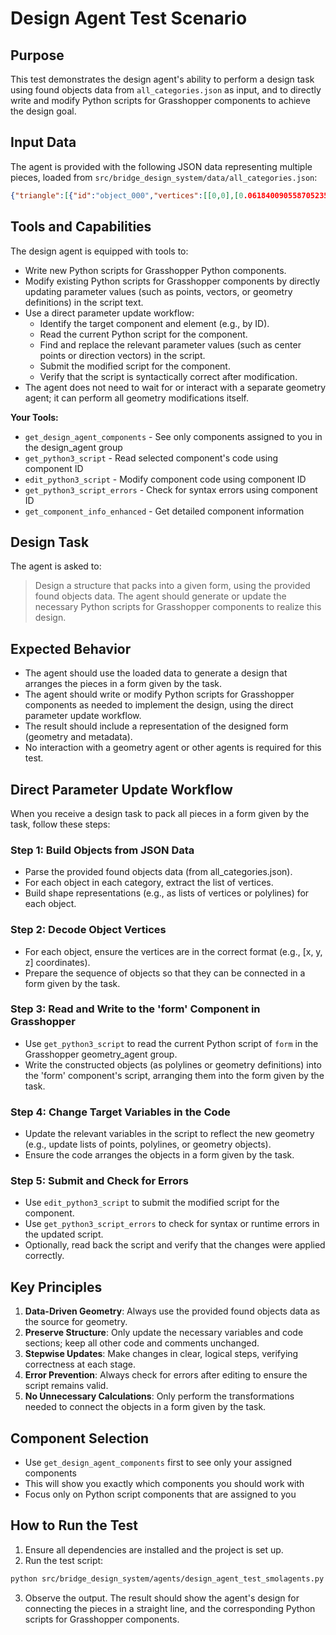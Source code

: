 # Design Agent Test Scenario

## Purpose
This test demonstrates the design agent's ability to perform a design task using found objects data from `all_categories.json` as input, and to directly write and modify Python scripts for Grasshopper components to achieve the design goal.

## Input Data
The agent is provided with the following JSON data representing multiple pieces, loaded from `src/bridge_design_system/data/all_categories.json`:

```json
{"triangle":[{"id":"object_000","vertices":[[0,0],[0.061840090558705235,-0.053291045392879405],[0.050443200137388566,0.06795782778743176]],"tags":[],"description":""},{"id":"object_016","vertices":[[0,0],[-0.0738188927305059,-0.11308831915570057],[0.11157003616175412,-0.07146229643452724]],"tags":[],"description":""},{"id":"object_017","vertices":[[0,0],[-0.07921908941353806,-0.06807796256734876],[-0.014894840612022675,-0.16585751455952313]],"tags":[],"description":""},{"id":"object_018","vertices":[[0,0],[-0.11873704115678985,-0.0771894802775865],[-0.04062119934166125,-0.11488222329000965]],"tags":[],"description":""},{"id":"object_019","vertices":[[0,0],[-0.09123689343672536,-0.0698666672054515],[0.04855404078678072,-0.09943685249986396]],"tags":[],"description":""}],"square":[],"hexagon":[{"id":"object_001","vertices":[[0,0],[0.04917706759388424,-0.08629882472465286],[0.0745809266146466,-0.0910739403100724],[0.13716599392107054,-0.005271081903565705],[0.10575182435647251,0.1070347113379656],[0.012476733563608955,0.05057082908222621]],"tags":[],"description":""},{"id":"object_002","vertices":[[0,0],[-0.024924528327513795,-0.04009246768447569],[0.10366309198772594,-0.11519614960606078],[0.15116753220653772,-0.07654306025400348],[0.18306994013298433,-0.014307811115615271],[0.1723319343004232,0.018809404471031327]],"tags":[],"description":""},{"id":"object_003","vertices":[[0,0],[0.004117963856738738,-0.09027410323655474],[0.09039000155018034,-0.09324183571437061],[0.1276218944820922,-0.05282209118267436],[0.15588354297015466,-0.046020428266674074],[0.133733202542126,-0.002288356990331336]],"tags":[],"description":""},{"id":"object_004","vertices":[[0,0],[-0.020911588287772342,-0.049328548666794425],[0.04760762576436639,-0.07558512874554488],[0.11528362743784532,-0.055121635240990396],[0.11912134914085282,-0.02368128565838784],[0.08659195250021923,0.017261650397454087]],"tags":[],"description":""}],"octagon":[],"polygon_8plus":[],"other_polygons":[{"id":"object_005","vertices":[[0,0],[-0.012668265492809194,-0.036902831687659926],[0.20135569338247145,-0.1056271238193883],[0.25932908601513915,-0.08215882997541674],[0.0789553040276274,0.0031884368444644318]],"tags":[],"description":""},{"id":"object_006","vertices":[[0,0],[-0.020939845367294818,-0.08678994480290081],[0.09401404357312909,-0.11000520805841896],[0.13884731076765405,-0.07255903598203098],[0.10213568570437281,-0.03584043697019587]],"tags":[],"description":""},{"id":"object_007","vertices":[[0,0],[-0.018934028598161345,-0.1003213505899272],[0.004434214028035677,-0.1099702941510858],[0.06534330261237042,-0.08255957643301828],[0.036900514555356756,-0.019190926316497714]],"tags":[],"description":""},{"id":"object_008","vertices":[[0,0],[-0.10302634579815423,-0.10149528706154545],[0.19737350671572124,-0.1344113961413386],[0.2063622786091328,-0.07573772190919262],[0.12211931960119582,-0.01753547107376209]],"tags":[],"description":""},{"id":"object_009","vertices":[[0,0],[0.010966246623588805,-0.2271366592994324],[0.22852002018317083,-0.23711303271323636],[0.23213903224108007,-0.1958885534591865]],"tags":[],"description":""},{"id":"object_010","vertices":[[0,0],[-0.01683674048329753,-0.10213976488171299],[0.1863685796624408,-0.12832828525989692],[0.294545546256715,-0.06445463088270058]],"tags":[],"description":""},{"id":"object_011","vertices":[[0,0],[-0.014851128492588517,-0.10152985831238513],[0.08729066448865758,-0.07598936595887619],[0.12082349547935323,-0.015693825547303766]],"tags":[],"description":""},{"id":"object_012","vertices":[[0,0],[-0.01120859652112366,-0.07543304127289101],[0.20645011876723135,-0.1051416261494559],[0.2113090226082302,-0.05929267622060423]],"tags":[],"description":""},{"id":"object_013","vertices":[[0,0],[-0.012021119576800077,-0.06377751837528427],[0.17185669662679504,-0.09119739823742094],[0.11475421092955906,-0.013535249669957367]],"tags":[],"description":""},{"id":"object_014","vertices":[[0,0],[0.014107137695634597,-0.03155642224415396],[0.1656964415841355,-0.05580901446924434],[0.20123486336093693,-0.03657413839765307]],"tags":[],"description":""},{"id":"object_015","vertices":[[0,0],[-0.00012586154381427628,-0.08049614520181096],[0.06856248346495142,-0.08475669735348336],[0.12826745486590058,0.010815478704947618]],"tags":[],"description":""}]}
```

## Tools and Capabilities
The design agent is equipped with tools to:
- Write new Python scripts for Grasshopper Python components.
- Modify existing Python scripts for Grasshopper components by directly updating parameter values (such as points, vectors, or geometry definitions) in the script text.
- Use a direct parameter update workflow:
    - Identify the target component and element (e.g., by ID).
    - Read the current Python script for the component.
    - Find and replace the relevant parameter values (such as center points or direction vectors) in the script.
    - Submit the modified script for the component.
    - Verify that the script is syntactically correct after modification.
- The agent does not need to wait for or interact with a separate geometry agent; it can perform all geometry modifications itself.

**Your Tools:**
- `get_design_agent_components` - See only components assigned to you in the design_agent group
- `get_python3_script` - Read selected component's code using component ID
- `edit_python3_script` - Modify component code using component ID
- `get_python3_script_errors` - Check for syntax errors using component ID
- `get_component_info_enhanced` - Get detailed component information

## Design Task
The agent is asked to:

> Design a structure that packs into a given form, using the provided found objects data. The agent should generate or update the necessary Python scripts for Grasshopper components to realize this design.

## Expected Behavior
- The agent should use the loaded data to generate a design that arranges the pieces in a form given by the task.
- The agent should write or modify Python scripts for Grasshopper components as needed to implement the design, using the direct parameter update workflow.
- The result should include a representation of the designed form (geometry and metadata).
- No interaction with a geometry agent or other agents is required for this test.

## Direct Parameter Update Workflow

When you receive a design task to pack all pieces in a form given by the task, follow these steps:

### Step 1: Build Objects from JSON Data
- Parse the provided found objects data (from all_categories.json).
- For each object in each category, extract the list of vertices.
- Build shape representations (e.g., as lists of vertices or polylines) for each object.

### Step 2: Decode Object Vertices
- For each object, ensure the vertices are in the correct format (e.g., [x, y, z] coordinates).
- Prepare the sequence of objects so that they can be connected in a form given by the task.

### Step 3: Read and Write to the 'form' Component in Grasshopper
- Use `get_python3_script` to read the current Python script of `form` in the Grasshopper geometry_agent group.
- Write the constructed objects (as polylines or geometry definitions) into the 'form' component's script, arranging them into the form given by the task.

### Step 4: Change Target Variables in the Code
- Update the relevant variables in the script to reflect the new geometry (e.g., update lists of points, polylines, or geometry objects).
- Ensure the code arranges the objects in a form given by the task.

### Step 5: Submit and Check for Errors
- Use `edit_python3_script` to submit the modified script for the component.
- Use `get_python3_script_errors` to check for syntax or runtime errors in the updated script.
- Optionally, read back the script and verify that the changes were applied correctly.

## Key Principles

1. **Data-Driven Geometry**: Always use the provided found objects data as the source for geometry.
2. **Preserve Structure**: Only update the necessary variables and code sections; keep all other code and comments unchanged.
3. **Stepwise Updates**: Make changes in clear, logical steps, verifying correctness at each stage.
4. **Error Prevention**: Always check for errors after editing to ensure the script remains valid.
5. **No Unnecessary Calculations**: Only perform the transformations needed to connect the objects in a form given by the task.

## Component Selection

- Use `get_design_agent_components` first to see only your assigned components
- This will show you exactly which components you should work with
- Focus only on Python script components that are assigned to you

## How to Run the Test
1. Ensure all dependencies are installed and the project is set up.
2. Run the test script:

```bash
python src/bridge_design_system/agents/design_agent_test_smolagents.py
```

3. Observe the output. The result should show the agent's design for connecting the pieces in a straight line, and the corresponding Python scripts for Grasshopper components. 